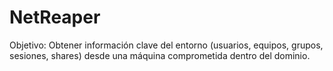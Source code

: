 # NetReaper
Objetivo: Obtener información clave del entorno (usuarios, equipos, grupos, sesiones, shares) desde una máquina comprometida dentro del dominio.

